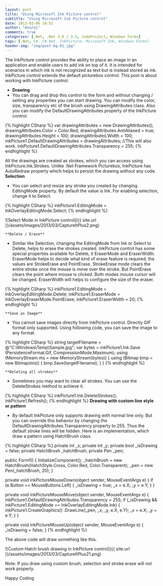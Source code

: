 ```yaml
---
layout: post
title: "Using Microsoft Ink Picture control"
subtitle: "Using Microsoft Ink Picture control"
date: 2013-03-06 10:52
author: "Anuraj"
comments: true
categories: [.Net, .Net 3.0 / 3.5, CodeProject, Windows Forms]
tags: [.Net, C#, C#.Net, InkPicture, Microsoft Ink, Windows Forms]
header-img: "img/post-bg-01.jpg"
---
```

The InkPicture control provides the ability to place an image in an application and enable users to add ink on top of it. It is intended for scenarios in which ink is not recognized as text but is instead stored as ink. InkPicture control extends the default picturebox control. This post is about working with InkPicture control.


*   **Drawing**
*   You can drag and drop this control to the form and without changing / setting any properties you can start drawing. You can modify the color, size, transparency etc of the brush using DrawingAttributes class. Also you can modify the DefaultDrawingAttributes property of the InkPicture control. 

{% highlight CSharp %}
var drawingAttributes = new DrawingAttributes();
drawingAttributes.Color = Color.Red;
drawingAttributes.AntiAliased = true;
drawingAttributes.Height = 100;
drawingAttributes.Width = 100;
inkPicture1.DefaultDrawingAttributes = drawingAttributes;
//This will also work.
inkPicture1.DefaultDrawingAttributes.Transparency = 255;
{% endhighlight %}


All the drawings are created as strokes, which you can access using InkPicture.Ink.Strokes. Unlike .Net Framework Picturebox, InkPicture has AutoRedraw property which helps to persist the drawing without any code.
    **Selection**
*   You can select and resize any stroke you created by changing EditingMode property. By default the value is Ink. For enabling selection, change it to Select.

{% highlight CSharp %}
inkPicture1.EditingMode = InkOverlayEditingMode.Select;
{% endhighlight %}

![Select Mode in InkPicture control]({{ site.url }}/assets/images/2013/03/CaptureItPlus2.png)

    **Delete / Erase**
*   Similar like Selection, changing the EditingMode from Ink or Select to Delete, helps to erase the strokes created. InkPicture control has some special properties available for Delete, it EraserMode and EraserWidth. EraserMode helps to decide what kind of erase feature is required; the values are StrokeErase and PointErase. StrokeErase mode clears the entire stroke once the mouse is move over the stroke. But PointErase clears the point where mouse is clicked. Both modes mouse cursor will be changed. EraserWidth will helps to configure the size of the eraser.

{% highlight CSharp %}
inkPicture1.EditingMode = InkOverlayEditingMode.Delete;
inkPicture1.EraserMode = InkOverlayEraserMode.PointErase;
inkPicture1.EraserWidth = 20;
{% endhighlight %}

    **Save as Image**
*   You cannot save images directly from InkPicture control. Directly GIF format only supported. Using following code, you can save the image to any format.

{% highlight CSharp %}
string targetFilename = @"C:\Windows\Temp\Sample.jpg";
var bytes = inkPicture1.Ink.Save
    (PersistenceFormat.Gif, CompressionMode.Maximum);
using (MemoryStream ms = new MemoryStream(bytes))
{
    using (Bitmap bmp = new Bitmap(ms))
    {
        bmp.Save(targetFilename);
    }
}
{% endhighlight %}

    **Deleting all strokes**
*   Sometimes you may want to clear all strokes. You can use the DeleteStrokes method to achieve it.

{% highlight CSharp %}
inkPicture1.Ink.DeleteStrokes();
inkPicture1.Refresh();
{% endhighlight %}
    **Drawing with custom line style or pattern**
*   By default InkPicture only supports drawing with normal line only. But you can override this behavior by changing the DefaultDrawingAttributes.Transparency property to 255. Thus the default stroke lines will be hidden. Here is an implementation, which draw a pattern using HatchBrush class.

{% highlight CSharp %}
private int _x;
private int _y;
private bool _isDrawing = false;
private HatchBrush _hatchBrush;
private Pen _pen;

public Form1()
{
    InitializeComponent();
    _hatchBrush = new HatchBrush(HatchStyle.Cross,
        Color.Red, Color.Transparent);
    _pen = new Pen(_hatchBrush, 20);
}

private void inkPictureMouseDown(object sender, MouseEventArgs e)
{
    if (e.Button == MouseButtons.Left)
    {
        _isDrawing = true;
        _x = e.X;
        _y = e.Y;
    }
}

private void inkPictureMouseMove(object sender, MouseEventArgs e)
{
    inkPicture1.DefaultDrawingAttributes.Transparency = 255;
    if (_isDrawing &&
        inkPicture1.EditingMode == InkOverlayEditingMode.Ink)
    {
        inkPicture1.CreateGraphics()
            .DrawLine(_pen, _x, _y, e.X, e.Y);
        _x = e.X;
        _y = e.Y;
    }
}

private void inkPictureMouseUp(object sender, MouseEventArgs e)
{
    _isDrawing = false;
}
{% endhighlight %}

The above code will draw something like this.

![Custom Hatch brush drawing in InkPicture control]({{ site.url }}/assets/images/2013/03/CaptureItPlus21.png)

Note: If you draw using custom brush, selection and stroke erase will not work properly. 


Happy Coding
